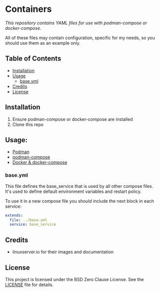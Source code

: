 # Containers
*This repository contains YAML files for use with podman-compose
or docker-compose.*

All of these files may contain configuration, specific for my needs,
so you should use them as an example only.


## Table of Contents
- [Installation](#installation)
- [Usage](#usage)
    - [base.yml](#base.yml)
- [Credits](#credits)
- [License](#license)


## Installation
1. Ensure podman-compose or docker-compose are installed
2. Clone this repo


## Usage:
- [Podman](https://docs.podman.io/en/latest/markdown/podman-compose.1.html)
- [podman-compose](https://github.com/containers/podman-compose)
- [Docker & docker-compose](https://docs.docker.com/compose/)

### base.yml
This file defines the base_service that is used by all other compose files. \
It's used to define default environment variables and restart policy.

To use it in a new compose file you should include the next block
in each service:
```yml
extends:
  file: ../base.yml
  service: base_service
```


## Credits
- linuxserver.io for their images and documentation


## License
This project is licensed under the BSD Zero Clause License.
See the [LICENSE](LICENSE) file for details.

